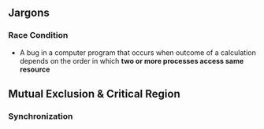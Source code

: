 ## Jargons

### Race Condition
- A bug in a computer program that occurs when outcome of a calculation depends on the order in which **two or more processes access same resource**


## Mutual Exclusion & Critical Region

### Synchronization


